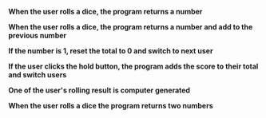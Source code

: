 **When the user rolls a dice, the program returns a number**

**When the user rolls a dice, the program returns a number and add to the previous number**

**If the number is 1, reset the total to 0 and switch to next user**

**If the user clicks the hold button, the program adds the score to their total and switch users**

**One of the user's rolling result is computer generated**

**When the user rolls a dice the program returns two numbers**
